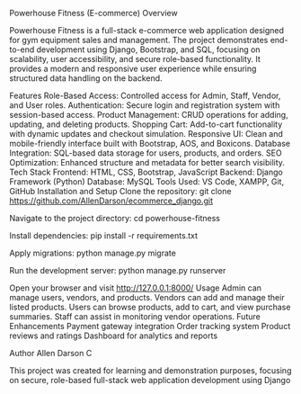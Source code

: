 Powerhouse Fitness (E-commerce)
Overview

Powerhouse Fitness is a full-stack e-commerce web application designed for gym equipment sales and management. The project demonstrates end-to-end development using Django, Bootstrap, and SQL, focusing on scalability, user accessibility, and secure role-based functionality. It provides a modern and responsive user experience while ensuring structured data handling on the backend.

Features
Role-Based Access: Controlled access for Admin, Staff, Vendor, and User roles.
Authentication: Secure login and registration system with session-based access.
Product Management: CRUD operations for adding, updating, and deleting products.
Shopping Cart: Add-to-cart functionality with dynamic updates and checkout simulation.
Responsive UI: Clean and mobile-friendly interface built with Bootstrap, AOS, and Boxicons.
Database Integration: SQL-based data storage for users, products, and orders.
SEO Optimization: Enhanced structure and metadata for better search visibility.
Tech Stack
Frontend: HTML, CSS, Bootstrap, JavaScript
Backend: Django Framework (Python)
Database: MySQL
Tools Used: VS Code, XAMPP, Git, GitHub
Installation and Setup
Clone the repository:
git clone https://github.com/AllenDarson/ecommerce_django.git

Navigate to the project directory:
cd powerhouse-fitness

Install dependencies:
pip install -r requirements.txt

Apply migrations:
python manage.py migrate

Run the development server:
python manage.py runserver

Open your browser and visit http://127.0.0.1:8000/
Usage
Admin can manage users, vendors, and products.
Vendors can add and manage their listed products.
Users can browse products, add to cart, and view purchase summaries.
Staff can assist in monitoring vendor operations.
Future Enhancements
Payment gateway integration
Order tracking system
Product reviews and ratings
Dashboard for analytics and reports

Author
Allen Darson C

This project was created for learning and demonstration purposes, focusing on secure, role-based full-stack web application development using Django
